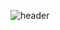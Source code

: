 ![header](https://capsule-render.vercel.app/api?type=soft&color=_53836a&text=attitude-py&fontColor=deb887&fontSize=100)
